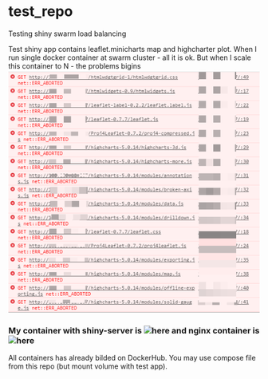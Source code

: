 # test_repo
Testing shiny swarm load balancing

Test shiny app contains leaflet.minicharts map and highcharter plot.
When I run single docker container at swarm cluster - all it is ok. But when I scale this container to N - the problems bigins ![problems bigins](https://github.com/kuzmenkov111/test_repo/blob/master/errors.png)

### My container with shiny-server is ![here](https://github.com/kuzmenkov111/shinyserv) and nginx container is ![here](https://github.com/kuzmenkov111/reverseproxy)
All containers has already bilded on DockerHub. You may use compose file from this repo (but mount volume with test app).

